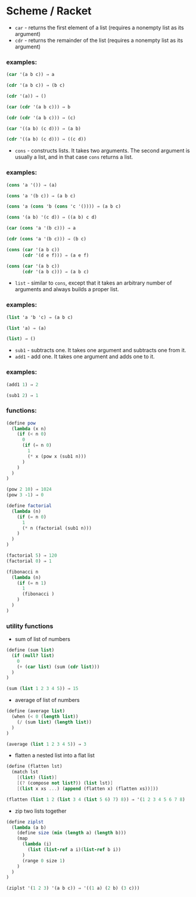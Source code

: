 # Scheme / Racket

- `car` - returns the first element of a list (requires a nonempty list as its argument)
- `cdr` - returns the remainder of the list (requires a nonempty list as its argument)

### examples:

```scheme
(car '(a b c)) ⇒ a

(cdr '(a b c)) ⇒ (b c)

(cdr '(a)) ⇒ ()

(car (cdr '(a b c))) ⇒ b

(cdr (cdr '(a b c))) ⇒ (c) 

(car '((a b) (c d))) ⇒ (a b)

(cdr '((a b) (c d))) ⇒ ((c d))
```

- `cons` - constructs lists. It takes two arguments. The second argument is usually a list, and in that case `cons` returns a list.

### examples:

```scheme
(cons 'a '()) ⇒ (a)

(cons 'a '(b c)) ⇒ (a b c)

(cons 'a (cons 'b (cons 'c '()))) ⇒ (a b c)

(cons '(a b) '(c d)) ⇒ ((a b) c d) 

(car (cons 'a '(b c))) ⇒ a

(cdr (cons 'a '(b c))) ⇒ (b c)

(cons (car '(a b c))
      (cdr '(d e f))) ⇒ (a e f)

(cons (car '(a b c))
      (cdr '(a b c))) ⇒ (a b c)
```

- `list` - similar to `cons`, except that it takes an arbitrary number of arguments and always builds a proper list.

### examples:

```scheme
(list 'a 'b 'c) ⇒ (a b c)

(list 'a) ⇒ (a)

(list) ⇒ ()
```

- `sub1` - subtracts one. It takes one argument and subtracts one from it.
- `add1` - add one. It takes one argument and adds one to it.

### examples:

```scheme
(add1 1) ⇒ 2

(sub1 2) ⇒ 1
```

### functions:

```scheme
(define pow
  (lambda (x n)
    (if (< n 0)
      0
      (if (= n 0)
        1
        (* x (pow x (sub1 n)))
      )
    )
  )
)

(pow 2 10) ⇒ 1024
(pow 3 -1) ⇒ 0

(define factorial
  (lambda (n)
    (if (= n 0)
      1
      (* n (factorial (sub1 n)))
    )
  )
)

(factorial 5) ⇒ 120
(factorial 0) ⇒ 1

(fibonacci n
  (lambda (n)
    (if (= n 1)
      1
      (fibonacci )
    )
  )
)

```

### utility functions

- sum of list of numbers

```scheme
(define (sum list)
  (if (null? list)
    0
    (+ (car list) (sum (cdr list)))
  )
)

(sum (list 1 2 3 4 5)) ⇒ 15
```

- average of list of numbers

```scheme
(define (average list)
  (when (< 0 (length list))
    (/ (sum list) (length list))
  )
)

(average (list 1 2 3 4 5)) ⇒ 3
```

- flatten a nested list into a flat list

```scheme
(define (flatten lst)
  (match lst
    [(list) (list)]
    [(? (compose not list?)) (list lst)]
    [(list x xs ...) (append (flatten x) (flatten xs))]))

(flatten (list 1 2 (list 3 4 (list 5 6) 7) 8)) ⇒ '(1 2 3 4 5 6 7 8)
```

- zip two lists together

```scheme
(define ziplst
  (lambda (a b)
    (define size (min (length a) (length b)))
    (map 
      (lambda (i)
        (list (list-ref a i)(list-ref b i))
      )
      (range 0 size 1)
    )
  )
)

(ziplst '(1 2 3) '(a b c)) ⇒ '((1 a) (2 b) (3 c)))
```